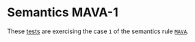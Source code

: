 # Semantics MAVA-1

These [tests](.) are exercising the case `1` of the semantics rule [`MAVA`](../mava/Readme.md).
